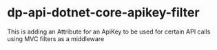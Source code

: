 # dp-api-dotnet-core-apikey-filter
This is adding an Attribute for an ApiKey to be used for certain API calls using MVC filters as a middleware

